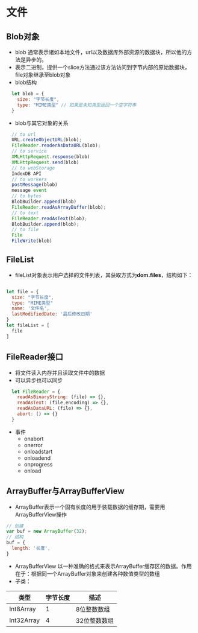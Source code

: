 # 文件

## Blob对象
- blob 通常表示诸如本地文件，url以及数据库外部资源的数据块，所以他的方法是异步的。
- 表示二进制，提供一个slice方法通过该方法访问到字节内部的原始数据块，file对象继承至blob对象
- blob结构
```js
  let blob = {
    size: "字节长度",
    type: "MIME类型" // 如果是未知类型返回一个空字符串
  }
```
- blob与其它对象的关系
```js
  // to url
  URL.createObjectURL(blob);
  FileReader.readerAsDataURL(blob);
  // to service
  XMLHttpRequest.response(blob)
  XMLHttpRequest.send(blob)
  // to webStorage
  IndexDB API
  // to workers
  postMessage(blob)
  message event
  // to bytes
  BlobBuilder.append(blob)
  FileReader.readAsArrayBuffer(blob);
  // to text
  FileReader.readAsText(blob);
  BlobBuilder.append(blob);
  // to file
  File
  FileWrite(blob)
```

## FileList
- fileList对象表示用户选择的文件列表，其获取方式为**dom.files**，结构如下：
```js

let file = {
  size: "字节长度",
  type: "MIME类型"
  name: '文件名',
  lastModifiedDate: '最后修改日期'
}
let fileList = [
  file
]
```

## FileReader接口
- 将文件读入内存并且读取文件中的数据
- 可以异步也可以同步
```js
  let FileReader = {
    readAsBinaryString: (file) => {},
    readAsText: (file,encoding) => {},
    readAsDataURL: (file) => {},
    abort: () => {}
  }
```
- 事件
  - onabort
  - onerror
  - onloadstart
  - onloadend
  - onprogress
  - onload
## ArrayBuffer与ArrayBufferView
- ArrayBuffer表示一个固有长度的用于装载数据的缓存期，需要用ArrayBufferView操作
```js
// 创建
var buf = new ArrayBuffer(32);
// 结构
buf = {
  length: '长度',
}
```
- ArrayBufferView 以一种准确的格式来表示ArrayBuffer缓存区的数据。作用在于：根据同一个ArrayBuffer对象来创建各种数值类型的数组
 - 子类：

| 类型| 字节长度| 描述 |
| --- | --- | --- |
| Int8Array | 1 | 8位整数数组|
| Int32Array | 4 | 32位整数数组 |
